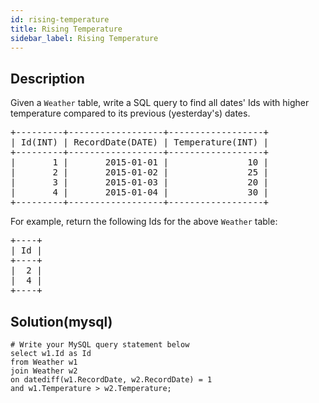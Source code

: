 ```yaml
---
id: rising-temperature
title: Rising Temperature
sidebar_label: Rising Temperature
---
```

## Description
<div class="description">
<p>Given a <code>Weather</code> table, write a SQL query to find all dates&#39; Ids with higher temperature compared to its previous (yesterday&#39;s) dates.</p>

<pre>
+---------+------------------+------------------+
| Id(INT) | RecordDate(DATE) | Temperature(INT) |
+---------+------------------+------------------+
|       1 |       2015-01-01 |               10 |
|       2 |       2015-01-02 |               25 |
|       3 |       2015-01-03 |               20 |
|       4 |       2015-01-04 |               30 |
+---------+------------------+------------------+
</pre>

<p>For example, return the following Ids for the above <code>Weather</code> table:</p>

<pre>
+----+
| Id |
+----+
|  2 |
|  4 |
+----+
</pre>

</div>

## Solution(mysql)
```mysql
# Write your MySQL query statement below
select w1.Id as Id
from Weather w1
join Weather w2 
on datediff(w1.RecordDate, w2.RecordDate) = 1
and w1.Temperature > w2.Temperature;
```